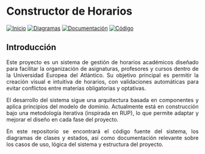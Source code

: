 
# Constructor de Horarios

[![Inicio](https://img.shields.io/badge/-Inicio-FFFFFF?style=flat&logo=BookStack&logoColor=black)](https://github.com/antoniogavilanes/Constructor_De_Horarios)
[![Diagramas](https://img.shields.io/badge/-Diagramas-FFFFFF?style=flat&logo=draw.io&logoColor=black)](https://github.com/antoniogavilanes/Constructor_De_Horarios/blob/develop/Constructor_De_Horarios/images/README.md)
[![Documentación](https://img.shields.io/badge/-Documentación-FFFFFF?style=flat&logo=Read-the-Docs&logoColor=black)](https://github.com/antoniogavilanes/Constructor_De_Horarios/blob/develop/Constructor_De_Horarios/document/README.md)
[![Código](https://img.shields.io/badge/-Código-FFFFFF?style=flat&logo=VisualStudioCode&logoColor=black)](https://github.com/antoniogavilanes/Constructor_De_Horarios/tree/develop/Constructor_De_Horarios/src)

## Introducción
<div align=justify>
    <p>Este proyecto es un sistema de gestión de horarios académicos diseñado para facilitar la organización de asignaturas, profesores y cursos dentro de la Universidad Europea del Atlántico. Su objetivo principal es permitir la creación visual e intuitiva de horarios, con validaciones automáticas para evitar conflictos entre materias obligatorias y optativas.</p>
    <p>El desarrollo del sistema sigue una arquitectura basada en componentes y aplica principios del modelo de dominio. Actualmente está en construcción bajo una metodología iterativa (inspirada en RUP), lo que permite adaptar y mejorar el diseño en cada fase del proyecto.</p>
    <p>En este repositorio se encontrará el código fuente del sistema, los diagramas de clases y estados, así como documentación relevante sobre los casos de uso, lógica del sistema y estructura del proyecto.</p>
</div>